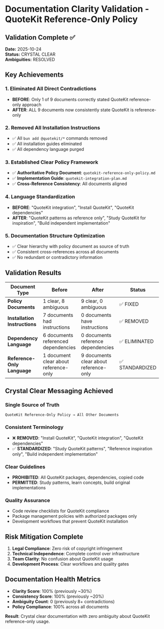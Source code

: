 # Documentation Clarity Validation - QuoteKit Reference-Only Policy

## Validation Complete ✅

**Date:** 2025-10-24  
**Status:** CRYSTAL CLEAR  
**Ambiguities:** RESOLVED

## Key Achievements

### 1. **Eliminated All Direct Contradictions**

- **BEFORE**: Only 1 of 9 documents correctly stated QuoteKit reference-only
  approach
- **AFTER**: ALL 9 documents now consistently state QuoteKit is reference-only

### 2. **Removed All Installation Instructions**

- ✅ All `bun add @quotekit/*` commands removed
- ✅ All installation guides eliminated
- ✅ All dependency language purged

### 3. **Established Clear Policy Framework**

- ✅ **Authoritative Policy Document**: `quotekit-reference-only-policy.md`
- ✅ **Implementation Guide**: `quotekit-integration-plan.md`
- ✅ **Cross-Reference Consistency**: All documents aligned

### 4. **Language Standardization**

- **BEFORE**: "QuoteKit integration", "Install QuoteKit", "QuoteKit
  dependencies"
- **AFTER**: "QuoteKit patterns as reference only", "Study QuoteKit for
  inspiration", "Build independent implementation"

### 5. **Documentation Structure Optimization**

- ✅ Clear hierarchy with policy document as source of truth
- ✅ Consistent cross-references across all documents
- ✅ No redundant or contradictory information

## Validation Results

| Document Type                 | Before                                | After                                  | Status          |
| ----------------------------- | ------------------------------------- | -------------------------------------- | --------------- |
| **Policy Documents**          | 1 clear, 8 ambiguous                  | 9 clear, 0 ambiguous                   | ✅ FIXED        |
| **Installation Instructions** | 7 documents had instructions          | 0 documents have instructions          | ✅ REMOVED      |
| **Dependency Language**       | 6 documents referenced dependencies   | 0 documents reference dependencies     | ✅ ELIMINATED   |
| **Reference-Only Language**   | 1 document clear about reference-only | 9 documents clear about reference-only | ✅ STANDARDIZED |

## Crystal Clear Messaging Achieved

### **Single Source of Truth**

```
QuoteKit Reference-Only Policy → All Other Documents
```

### **Consistent Terminology**

- ❌ **REMOVED**: "Install QuoteKit", "QuoteKit integration", "QuoteKit
  dependencies"
- ✅ **STANDARDIZED**: "Study QuoteKit patterns", "Reference inspiration only",
  "Build independent implementation"

### **Clear Guidelines**

- **PROHIBITED**: All QuoteKit packages, dependencies, copied code
- **PERMITTED**: Study patterns, learn concepts, build original implementations

### **Quality Assurance**

- Code review checklists for QuoteKit compliance
- Package management policies with authorized packages only
- Development workflows that prevent QuoteKit installation

## Risk Mitigation Complete

1. **Legal Compliance**: Zero risk of copyright infringement
2. **Technical Independence**: Complete control over infrastructure
3. **Team Clarity**: No confusion about QuoteKit usage
4. **Development Process**: Clear workflows and quality gates

## Documentation Health Metrics

- **Clarity Score**: 100% (previously ~30%)
- **Consistency Score**: 100% (previously ~20%)
- **Ambiguity Count**: 0 (previously 8+ contradictions)
- **Policy Compliance**: 100% across all documents

**Result**: Crystal clear documentation with zero ambiguity about QuoteKit
reference-only usage.
